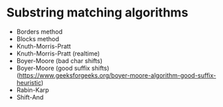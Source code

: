 # Substring matching algorithms
- Borders method
- Blocks method
- Knuth-Morris-Pratt
- Knuth-Morris-Pratt (realtime)
- Boyer-Moore (bad char shifts)
- Boyer-Moore (good suffix shifts) (https://www.geeksforgeeks.org/boyer-moore-algorithm-good-suffix-heuristic)
- Rabin-Karp
- Shift-And
